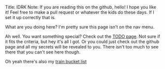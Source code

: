 Title: IDRK
Note: If you are reading this on the github, hello! I hope you like it! Feel free to make a pull request or whatever the kids do these days. If I set it up correctly that is.

What are you doing here? I'm pretty sure this page isn't on the nav menu.

Ah well. You want something special? Check out the [TODO page](../TODO.md). Not sure if it fits the criteria, but hey it's all I got. Or you could just check out the github page and all my secrets will be revealed to you. There isn't too much to see there that you can't see here though.

Oh yeah there's also my [train bucket list](../Bucket-List.md)